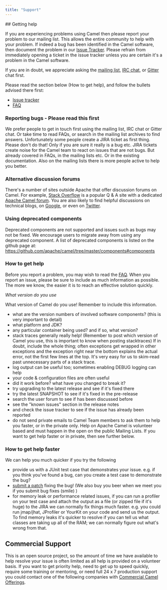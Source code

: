 ```yaml
---
title: "Support"
---
```


## Getting help

If you are experiencing problems using Camel then please report your problem to our mailing list. This allows the entire community to help with your problem. 
If indeed a bug has been identified in the Camel software, then document the problem in our [Issue Tracker](https://issues.apache.org/jira/browse/CAMEL). 
Please refrain from immediately opening a ticket in the issue tracker unless you are certain it's a problem in the Camel software. 

If you are in doubt, we appreciate asking the [mailing list](/community/mailing-list/), [IRC chat](/community/irc-room/), or [Gitter](https://gitter.im/apache/apache-camel) chat first.

Please read the section below (How to get help), and follow the bullets advised there first:

* [Issue tracker](https://issues.apache.org/jira/browse/CAMEL)
* [FAQ](../../manual/latest/faq.html)

### Reporting bugs - Please read this first

We prefer people to get in touch first using the mailing list, IRC chat or Gitter chat. Or take time to read FAQs, or search in the mailing list archives to find answers.
Unfortunately some people create a JIRA ticket as first thing. Please don't do that! Only if you are sure it really is a bug etc. JIRA tickets create noise
for the Camel team to react on issues that are not bugs. But already covered in FAQs, in the mailing lists etc. Or in the existing documentation.
Also on the mailing lists there is more people active to help you better.

### Alternative discussion forums

There's a number of sites outside Apache that offer discussion forums on Camel. For example, [Stack Overflow](http://stackoverflow.com/) is a popular Q & A site with a dedicated [Apache Camel forum](http://stackoverflow.com/questions/tagged/apache-camel). 
You are also likely to find helpful discussions on technical blogs, on [Google](https://www.google.com/search?q=apache+camel), or even on [Twitter](https://twitter.com/#!/search/apache%20camel).

### Using deprecated components

Deprecated components are not supported and issues such as bugs may not be fixed. We encourage users to migrate away from using any deprecated component. 
A list of deprecated components is listed on the github page at: https://github.com/apache/camel/tree/master/components#components

### How to get help

Before you report a problem, you may wish to read the [FAQ](../../manual/latest/faq.html).
When you report an issue, please be sure to include as much information as possible. The more we know, the easier it is to reach an effective solution quickly.

*What version do you use*

What version of Camel do you use! Remember to include this information.

*  what are the version numbers of involved software components? (this is very important to detail)
*  what platform and JDK?
*  any particular container being used? and if so, what version?
*  stack traces generally really help! (Remember to post which version of Camel you use, this is important to know when posting stacktraces) If in doubt, include the whole thing; often exceptions get wrapped in other exceptions and the exception right near the bottom explains the actual error, not the first few lines at the top. It's very easy for us to skim-read past unnecessary parts of a stack trace.
*  log output can be useful too; sometimes enabling DEBUG logging can help
*  your code & configuration files are often useful
*  did it work before? what have you changed to break it?
*  try upgrading to the latest release and see if it's fixed there
*  try the latest SNAPSHOT to see if it's fixed in the pre-release
*  search the user forum to see if has been discussed before
*  see the "known issues" section in the release notes
*  and check the issue tracker to see if the issue has already been reported
*  do not send private emails to Camel Team members to ask them to help you faster, or in the private only. Help on Apache Camel is volunteer based and must happen in the open on the public Mailing Lists. If you want to get help faster or in private, then see further below.

### How to get help faster

We can help you much quicker if you try the following

*  provide us with a JUnit test case that demonstrates your issue. e.g. if you think you've found a bug, can you create a test case to demonstrate the bug?
*  [submit a patch](https://github.com/apache/camel/blob/master/CONTRIBUTING.md) fixing the bug! (We also buy you beer when we meet you if you submit bug fixes (smile) )
*  for memory leak or performance related issues, if you can run a profiler on your test case and attach the output as a file (or zipped file if it's huge) to the JIRA we can normally fix things much faster. e.g. you could run jmap/jhat, JProfiler or YourKit on your code and send us the output. To find memory leaks it's quicker to resolve if you can tell us what classes are taking up all of the RAM; we can normally figure out what's wrong from that.

## Commercial Support

This is an open source project, so the amount of time we have available to help resolve your issue is often limited as all help is provided on a volunteer basis. 
If you want to get priority help, need to get up to speed quickly, require some training or mentoring, or need full 24 x 7 production support you could contact one of the following companies with [Commercial Camel Offerings](/community/commercial-camel-offerings/).
